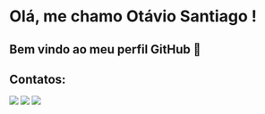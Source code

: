 # Olá, me chamo Otávio Santiago ! 
## Bem vindo ao meu perfil GitHub 👋

## Contatos:

<div>
<a href="[https://instagram.com/seu-usuário-instagram-aqui](https://www.instagram.com/otta.santiago/)" target="_blank"><img loading="lazy" src="https://img.shields.io/badge/-Instagram-%23E4405F?style=for-the-badge&logo=instagram&logoColor=white" target="_blank"></a>
<a href = "otaviosatago@gmail.com"><img loading="lazy" src="https://img.shields.io/badge/Gmail-D14836?style=for-the-badge&logo=gmail&logoColor=white" target="_blank"></a>
<a href="[https://www.linkedin.com/in/seu-usuário-linkedln-aqui](https://www.linkedin.com/in/otavio-santiago-0520122b6?lipi=urn%3Ali%3Apage%3Ad_flagship3_profile_view_base_contact_details%3BGp4JtPuqQTmcSfZPOU24UA%3D%3D)" target="_blank"><img loading="lazy" src="https://img.shields.io/badge/-LinkedIn-%230077B5?style=for-the-badge&logo=linkedin&logoColor=white" target="_blank"></a>   
</div>
